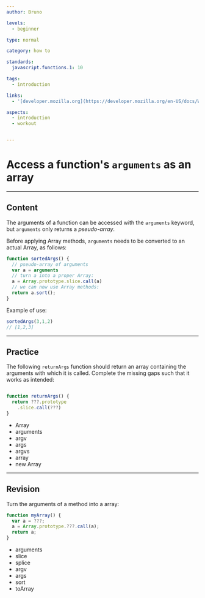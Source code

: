 ```yaml
---
author: Bruno

levels:
  - beginner

type: normal

category: how to

standards:
  javascript.functions.1: 10

tags:
  - introduction

links:
  - '[developer.mozilla.org](https://developer.mozilla.org/en-US/docs/Web/JavaScript/Reference/Functions/arguments){documentation}'

aspects:
  - introduction
  - workout


---
```

# Access a function's `arguments` as an array

---
## Content

The arguments of a function can be accessed with the `arguments` keyword, but `arguments` only returns a *pseudo-array*.

Before applying Array methods, `arguments` needs to be converted to an actual Array, as follows:

```javascript
function sortedArgs() {
  // pseudo-array of arguments
  var a = arguments
  // turn a into a proper Array:
  a = Array.prototype.slice.call(a)
  // we can now use Array methods:
  return a.sort();
}
```

Example of use:

```javascript
sortedArgs(3,1,2)
// [1,2,3]
```

---
## Practice

The following `returnArgs` function should return an array containing the arguments with which it is called. Complete the missing gaps such that it works as intended:

```javascript

function returnArgs() {
  return ???.prototype
    .slice.call(???)
}
```

* Array
* arguments
* argv
* args
* argvs
* array
* new Array

---
## Revision

Turn the arguments of a method into a array:

```javascript
function myArray() {
  var a = ???;
  a = Array.prototype.???.call(a);
  return a;
}
```

* arguments
* slice
* splice
* argv
* args
* sort
* toArray
 
